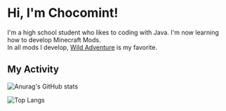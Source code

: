 # Hi, I'm Chocomint!

I'm a high school student who likes to coding with Java. I'm now learning how to develop Minecraft Mods.<br>
In all mods I develop, [Wild Adventure](https://github.com/ChocomintSSR/WildAdventure) is my favorite.

## My Activity

![Anurag's GitHub stats](https://github-readme-stats.vercel.app/api?username=ChocomintSSR&show_icons=true)

![Top Langs](https://github-readme-stats.vercel.app/api/top-langs/?username=ChocomintSSR&exclude_repo=ChocomintWebPage,MathUtils-Javadoc&hide=QMake)
<?-- &layout=compact -->
